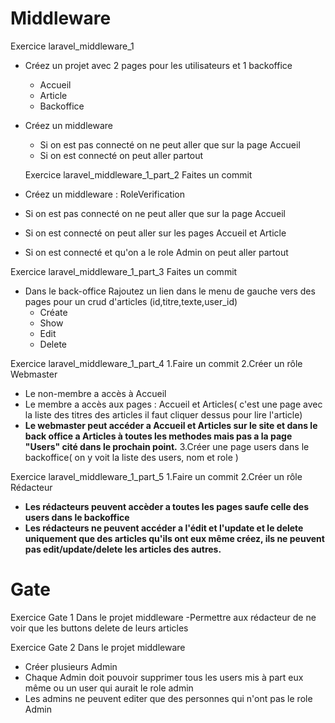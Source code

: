# Middleware
Exercice laravel_middleware_1
- Créez un projet avec 2 pages pour les utilisateurs et 1 backoffice
   - Accueil 
   - Article 
   - Backoffice 
- Créez un middleware
  - Si on est pas connecté on ne peut aller que sur la page Accueil
  - Si on est connecté on peut aller partout

  Exercice laravel_middleware_1_part_2
Faites un commit
- Créez un  middleware : RoleVerification
 - Si on est pas connecté on ne peut aller que sur la page Accueil
 - Si on est connecté on peut aller sur les pages Accueil et Article
- Si on est connecté et qu'on a le role Admin on peut aller partout

Exercice laravel_middleware_1_part_3
Faites un commit
- Dans le back-office
Rajoutez un lien dans le menu de gauche vers des pages pour un crud d'articles (id,titre,texte,user_id) 
   - Créate
   - Show
   - Edit
   - Delete

Exercice laravel_middleware_1_part_4
1.Faire un commit
2.Créer un rôle Webmaster
- Le non-membre a accès à Accueil
- Le membre a accès aux pages : Accueil et Articles( c'est une page avec la liste des titres des articles il faut cliquer dessus pour lire l'article)
- __Le webmaster peut accéder a Accueil et Articles sur le site et dans le back office a Articles à toutes les methodes mais pas a la page "Users" cité dans le prochain point.__
3.Créer une page users dans le backoffice( on y voit la liste des users, nom et role )

Exercice laravel_middleware_1_part_5
1.Faire un commit
2.Créer un rôle Rédacteur
- __Les rédacteurs peuvent accèder a toutes les pages saufe celle des users dans le backoffice__
- __Les rédacteurs ne peuvent accéder a l'édit et l'update et le delete uniquement que des articles qu'ils ont eux même créez, ils ne peuvent pas edit/update/delete les articles des autres.__

# Gate
Exercice Gate 1
Dans le projet middleware
-Permettre aux rédacteur de ne voir que les buttons delete de leurs articles

Exercice Gate 2
Dans le projet middleware
- Créer plusieurs Admin
- Chaque Admin doit pouvoir supprimer tous les users mis à part eux même ou un user qui aurait le role admin
- Les admins ne peuvent editer que des personnes qui n'ont pas le role Admin

